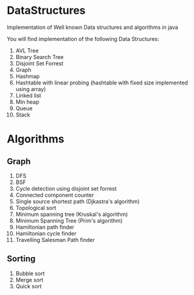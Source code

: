 # DataStructures
Implementation of Well known Data structures and algorithms in java

You will find implementation of the following Data Structures:
1. AVL Tree
2. Binary Search Tree
3. Disjoint Set Forrest
4. Graph
5. Hashmap
6. Hashtable with linear probing (hashtable with fixed size implemented using array)
7. Linked list
8. Min heap
9. Queue
10. Stack

# Algorithms
## Graph
1. DFS
2. BSF
3. Cycle detection using disjoint set forrest
4. Connected component counter
5. Single source shortest path (Djkastra's algorithm)
6. Topological sort
7. Minimum spanning tree (Kruskal's algorithm)
9. Minimum Spanning Tree (Prim's algorithm)
10. Hamiltonian path finder
11. Hamiltonian cycle finder
12. Travelling Salesman Path finder

## Sorting
1. Bubble sort
2. Merge sort
3. Quick sort
